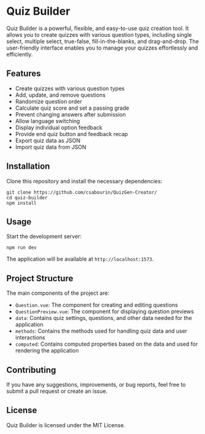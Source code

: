 # Quiz Builder

Quiz Builder is a powerful, flexible, and easy-to-use quiz creation tool. It allows you to create quizzes with various question types, including single select, multiple select, true-false, fill-in-the-blanks, and drag-and-drop. The user-friendly interface enables you to manage your quizzes effortlessly and efficiently.

## Features

- Create quizzes with various question types
- Add, update, and remove questions
- Randomize question order
- Calculate quiz score and set a passing grade
- Prevent changing answers after submission
- Allow language switching
- Display individual option feedback
- Provide end quiz button and feedback recap
- Export quiz data as JSON
- Import quiz data from JSON

## Installation

Clone this repository and install the necessary dependencies:

```
git clone https://github.com/csabourin/QuizGen-Creator/
cd quiz-builder
npm install
```

## Usage

Start the development server:

```
npm run dev
```

The application will be available at `http://localhost:1573`.

## Project Structure

The main components of the project are:

- `Question.vue`: The component for creating and editing questions
- `QuestionPreview.vue`: The component for displaying question previews
- `data`: Contains quiz settings, questions, and other data needed for the application
- `methods`: Contains the methods used for handling quiz data and user interactions
- `computed`: Contains computed properties based on the data and used for rendering the application

## Contributing

If you have any suggestions, improvements, or bug reports, feel free to submit a pull request or create an issue.

## License

Quiz Builder is licensed under the MIT License.

